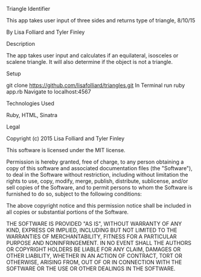 Triangle Identifier

This app takes user input of three sides and returns type of triangle, 8/10/15

By Lisa Folliard and Tyler Finley

Description

The app takes user input and calculates if an equilateral, isosceles or scalene triangle. It will also determine if the object is not a triangle.

Setup

git clone https://github.com/lisafolliard/triangles.git
In Terminal run ruby app.rb
Navigate to localhost:4567

Technologies Used

Ruby, HTML, Sinatra

Legal

Copyright (c) 2015 Lisa Folliard and Tyler Finley

This software is licensed under the MIT license.

Permission is hereby granted, free of charge, to any person obtaining a copy
of this software and associated documentation files (the "Software"), to deal
in the Software without restriction, including without limitation the rights
to use, copy, modify, merge, publish, distribute, sublicense, and/or sell
copies of the Software, and to permit persons to whom the Software is
furnished to do so, subject to the following conditions:

The above copyright notice and this permission notice shall be included in
all copies or substantial portions of the Software.

THE SOFTWARE IS PROVIDED "AS IS", WITHOUT WARRANTY OF ANY KIND, EXPRESS OR
IMPLIED, INCLUDING BUT NOT LIMITED TO THE WARRANTIES OF MERCHANTABILITY,
FITNESS FOR A PARTICULAR PURPOSE AND NONINFRINGEMENT. IN NO EVENT SHALL THE
AUTHORS OR COPYRIGHT HOLDERS BE LIABLE FOR ANY CLAIM, DAMAGES OR OTHER
LIABILITY, WHETHER IN AN ACTION OF CONTRACT, TORT OR OTHERWISE, ARISING FROM,
OUT OF OR IN CONNECTION WITH THE SOFTWARE OR THE USE OR OTHER DEALINGS IN
THE SOFTWARE.
